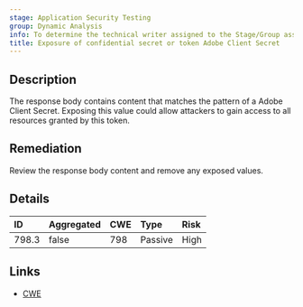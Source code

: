 ```yaml
---
stage: Application Security Testing
group: Dynamic Analysis
info: To determine the technical writer assigned to the Stage/Group associated with this page, see https://handbook.gitlab.com/handbook/product/ux/technical-writing/#assignments
title: Exposure of confidential secret or token Adobe Client Secret
---
```


## Description

The response body contains content that matches the pattern of a Adobe Client Secret.
Exposing this value could allow attackers to gain access to all resources granted by this token.

## Remediation

Review the response body content and remove any exposed values.

## Details

| ID | Aggregated | CWE | Type | Risk |
|:---|:-----------|:----|:-----|:-----|
| 798.3 | false | 798 | Passive | High |

## Links

- [CWE](https://cwe.mitre.org/data/definitions/798.html)
